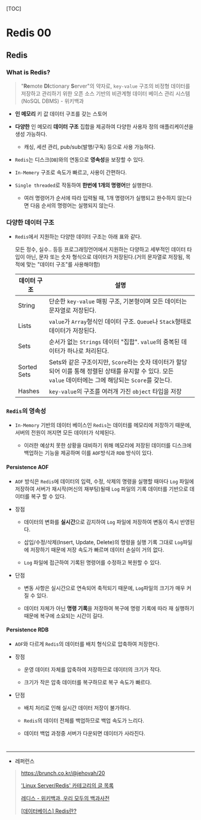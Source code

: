 [TOC]

# Redis 00

## Redis

### What is Redis?

> "**Re**mote **DI**ctionary **S**erver"의 약자로, `key-value` 구조의 비정형 데이터를 저장하고 관리하기 위한 오픈 소스 기반의 비관계형 데이터 베이스 관리 시스템(NoSQL DBMS) - 위키백과

- **인 메모리** 키 값 데이터 구조를 갖는 스토어

- **다양한** 인 메모리 **데이터 구조** 집합을 제공하여 다양한 사용자 정의 애플리케이션을 생성 가능하다.
  
  - 캐싱, 세션 관리, pub/sub(발행/구독) 등으로 사용 가능하다.

- `Redis`는 디스크(`DB`)와의 연동으로 **영속성**을 보장할 수 있다.

- `In-Memery` 구조로 속도가 빠르고, 사용이 간편하다.

- `Single threaded`로 작동하여 **한번에 1개의 명령어**만 실행한다.
  
  - 여러 명령어가 순서에 따라 입력될 때, 1개 명령어가 실행되고 완수하지 않는다면 다음 순서의 명령어는 실행되지 않는다.

### 다양한 데이터 구조

- `Redis`에서 지원하는 다양한 데이터 구조는 아래 표와 같다.
  
  모든 정수, 실수.. 등등 프로그래밍언어에서 지원하는 다양하고 세부적인 데이터 타입이 아닌, 문자 또는 숫자 형식으로 데이터가 저장된다.(거의 문자열로 저장됨, 목적에 맞는 "데이터 구조"를 사용해야함)
  
  | 데이터 구조      | 설명                                                                                                    |
  | ----------- | ----------------------------------------------------------------------------------------------------- |
  | String      | 단순한 `key-value` 매핑 구조, 기본형이며 모든 데이터는 문자열로 저장된다.                                                       |
  | Lists       | `value`가 `Array`형식인 데이터 구조. `Queue`나 `Stack`형태로 데이터가 저장된다.                                            |
  | Sets        | 순서가 없는 `Strings` 데이터 "집합". `value`의 중복된 데이터가 하나로 처리된다.                                                |
  | Sorted Sets | Sets와 같은 구조이지만, `Score`라는 숫자 데이터가 할당되어 이를 통해 정렬된 상태를 유지할 수 있다. 모든 `value` 데이터에는 그에 해당되는 `Score`를 갖는다. |
  | Hashes      | `key-value`의 구조를 여러개 가진 `object` 타입을 저장                                                               |

### `Redis`의 영속성

- `In-Memory` 기반의 데이터 베이스인 `Redis`는 데이터를 메모리에 저장하기 때문에, 서버의 전원이 꺼지면 모든 데이터가 삭제된다.
  
  - 이러한 예상치 못한 상황을 대비하기 위해 메모리에 저장된 데이터를 디스크에 백업하는 기능을 제공하며 이를 `AOF`방식과 `RDB` 방식이 있다.

#### Persistence AOF

- `AOF` 방식은 `Redis`에 데이터의 입력, 수정, 삭제의 명령을 실행할 때마다 `Log` 파일에 저장하여 서버가 재시작(머신의 재부팅)될때 `Log` 파일의 기록 데이터를 기반으로 데이터를 복구 할 수 있다.

- 장점
  
  - 데이터의 변화를 **실시간**으로 감지하여 `Log` 파일에 저장하여 변동이 즉시 반영된다.
  
  - 삽입/수정/삭제(Insert, Update, Delete)의 명령을 실행 기록 그대로 `Log`파일에 저장하기 때문에 저장 속도가 빠르며 데이터 손실이 거의 없다.
  
  - `Log` 파일에 접근하여 기록된 명령어를 수정하고 복원할 수 있다.

- 단점
  
  - 변동 사항은 실시간으로 연속되어 축적되기 때문에, `Log`파일의 크기가 매우 커질 수 있다.
  
  - 데이터 자체가 아닌 **명령 기록**을 저장하여 복구에 명령 기록에 따라 재 실행하기 때문에 복구에 소요되는 시간이 길다.

#### Persistence RDB

- `AOF`와 다르게 `Redis`의 데이터를 배치 형식으로 압축하여 저장한다.

- 장점
  
  - 운영 데이터 자체를 압축하여 저장하므로 데이터의 크기가 작다.
  
  - 크기가 작은 압축 데이터를 복구하므로 복구 속도가 빠르다.

- 단점
  
  - 배치 처리로 인해 실시간 데이터 저장이 불가하다.
  
  - `Redis`의 데이터 전체를 백업하므로 백업 속도가 느리다.
  
  - 데이터 백업 과정중 서버가 다운되면 데이터가 사라진다.

# 

---

- 레퍼런스

> https://brunch.co.kr/@jehovah/20
> 
> ['Linux Server/Redis' 카테고리의 글 목록](https://server-talk.tistory.com/category/Linux%20Server/Redis)
> 
> [레디스 - 위키백과, 우리 모두의 백과사전](https://ko.wikipedia.org/wiki/%EB%A0%88%EB%94%94%EC%8A%A4)
> 
> [[데이터베이스] Redis란?](https://steady-coding.tistory.com/586)
